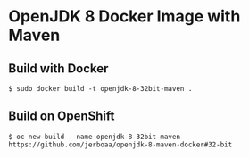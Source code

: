 # OpenJDK 8 Docker Image with Maven

## Build with Docker

    $ sudo docker build -t openjdk-8-32bit-maven .

## Build on OpenShift

    $ oc new-build --name openjdk-8-32bit-maven https://github.com/jerboaa/openjdk-8-maven-docker#32-bit

